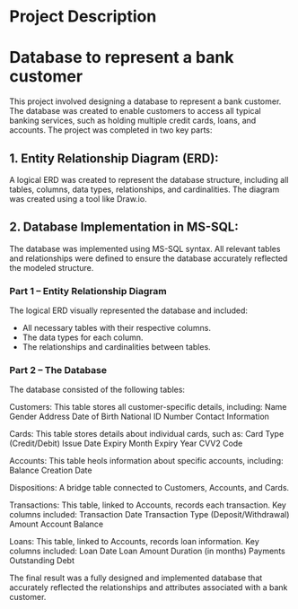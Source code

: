 # Project Description
# Database to represent a bank customer  
This project involved designing a database to represent a bank customer. The database was created to enable customers to access all typical banking services, such as holding multiple credit cards, loans, and accounts. 
The project was completed in two key parts:
## 1. Entity Relationship Diagram (ERD):
A logical ERD was created to represent the database structure, including all tables, columns, data types, relationships, and cardinalities. The diagram was created using a tool like Draw.io.

## 2. Database Implementation in MS-SQL:
The database was implemented using MS-SQL syntax. All relevant tables and relationships were defined to ensure the database accurately reflected the modeled structure.

### Part 1 – Entity Relationship Diagram
The logical ERD visually represented the database and included:

- All necessary tables with their respective columns.
- The data types for each column.
- The relationships and cardinalities between tables.

### Part 2 – The Database
The database consisted of the following tables:

Customers:
This table stores all customer-specific details, including:
Name
Gender
Address
Date of Birth
National ID Number
Contact Information

Cards:
This table stores details about individual cards, such as:
Card Type (Credit/Debit)
Issue Date
Expiry Month
Expiry Year
CVV2 Code

Accounts:
This table heols information about specific accounts, including:
Balance
Creation Date

Dispositions:
A bridge table connected to Customers, Accounts, and Cards.

Transactions:
This table, linked to Accounts, records each transaction. Key columns included:
Transaction Date
Transaction Type (Deposit/Withdrawal)
Amount
Account Balance

Loans:
This table, linked to Accounts, records loan information. Key columns included:
Loan Date
Loan Amount
Duration (in months)
Payments
Outstanding Debt

The final result was a fully designed and implemented database that accurately reflected the relationships and attributes associated with a bank customer.
